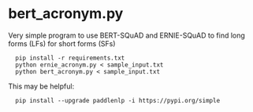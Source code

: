 # bert_acronym.py
Very simple program to use BERT-SQuAD and ERNIE-SQuAD to find long forms (LFs) for short forms (SFs)
 ```shell
   pip install -r requirements.txt
   python ernie_acronym.py < sample_input.txt
   python bert_acronym.py < sample_input.txt
 ```

   This may be helpful:
   
      pip install --upgrade paddlenlp -i https://pypi.org/simple
    
